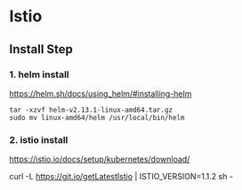 # Istio
## Install Step

### 1. helm install
https://helm.sh/docs/using_helm/#installing-helm

```
tar -xzvf helm-v2.13.1-linux-amd64.tar.gz
sudo mv linux-amd64/helm /usr/local/bin/helm
```

### 2. istio install
https://istio.io/docs/setup/kubernetes/download/

curl -L https://git.io/getLatestIstio | ISTIO_VERSION=1.1.2 sh -
